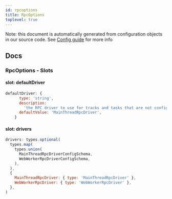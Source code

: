 ```yaml
---
id: rpcoptions
title: RpcOptions
toplevel: true
---
```


Note: this document is automatically generated from configuration objects in our
source code. See [Config guide](/docs/config_guide) for more info

## Docs

### RpcOptions - Slots

#### slot: defaultDriver

```js
defaultDriver: {
      type: 'string',
      description:
        'the RPC driver to use for tracks and tasks that are not configured to use a specific RPC backend',
      defaultValue: 'MainThreadRpcDriver',
    }
```

#### slot: drivers

```js
drivers: types.optional(
  types.map(
    types.union(
      MainThreadRpcDriverConfigSchema,
      WebWorkerRpcDriverConfigSchema,
    ),
  ),
  {
    MainThreadRpcDriver: { type: 'MainThreadRpcDriver' },
    WebWorkerRpcDriver: { type: 'WebWorkerRpcDriver' },
  },
)
```
